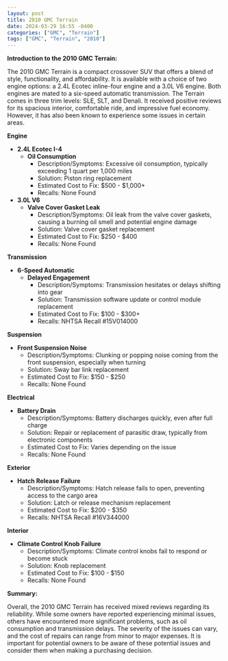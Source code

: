 ```yaml
---
layout: post
title: 2010 GMC Terrain
date: 2024-03-29 16:55 -0400
categories: ["GMC", "Terrain"]
tags: ["GMC", "Terrain", "2010"]
---
```

**Introduction to the 2010 GMC Terrain:**

The 2010 GMC Terrain is a compact crossover SUV that offers a blend of style, functionality, and affordability. It is available with a choice of two engine options: a 2.4L Ecotec inline-four engine and a 3.0L V6 engine. Both engines are mated to a six-speed automatic transmission. The Terrain comes in three trim levels: SLE, SLT, and Denali. It received positive reviews for its spacious interior, comfortable ride, and impressive fuel economy. However, it has also been known to experience some issues in certain areas.

**Engine**

* **2.4L Ecotec I-4**
    * **Oil Consumption**
        * Description/Symptoms: Excessive oil consumption, typically exceeding 1 quart per 1,000 miles
        * Solution: Piston ring replacement
        * Estimated Cost to Fix: $500 - $1,000+
        * Recalls: None Found
* **3.0L V6**
    * **Valve Cover Gasket Leak**
        * Description/Symptoms: Oil leak from the valve cover gaskets, causing a burning oil smell and potential engine damage
        * Solution: Valve cover gasket replacement
        * Estimated Cost to Fix: $250 - $400
        * Recalls: None Found

**Transmission**

* **6-Speed Automatic**
    * **Delayed Engagement**
        * Description/Symptoms: Transmission hesitates or delays shifting into gear
        * Solution: Transmission software update or control module replacement
        * Estimated Cost to Fix: $100 - $300+
        * Recalls: NHTSA Recall #15V014000

**Suspension**

* **Front Suspension Noise**
    * Description/Symptoms: Clunking or popping noise coming from the front suspension, especially when turning
    * Solution: Sway bar link replacement
    * Estimated Cost to Fix: $150 - $250
    * Recalls: None Found

**Electrical**

* **Battery Drain**
    * Description/Symptoms: Battery discharges quickly, even after full charge
    * Solution: Repair or replacement of parasitic draw, typically from electronic components
    * Estimated Cost to Fix: Varies depending on the issue
    * Recalls: None Found

**Exterior**

* **Hatch Release Failure**
    * Description/Symptoms: Hatch release fails to open, preventing access to the cargo area
    * Solution: Latch or release mechanism replacement
    * Estimated Cost to Fix: $200 - $350
    * Recalls: NHTSA Recall #16V344000

**Interior**

* **Climate Control Knob Failure**
    * Description/Symptoms: Climate control knobs fail to respond or become stuck
    * Solution: Knob replacement
    * Estimated Cost to Fix: $100 - $150
    * Recalls: None Found

**Summary:**

Overall, the 2010 GMC Terrain has received mixed reviews regarding its reliability. While some owners have reported experiencing minimal issues, others have encountered more significant problems, such as oil consumption and transmission delays. The severity of the issues can vary, and the cost of repairs can range from minor to major expenses. It is important for potential owners to be aware of these potential issues and consider them when making a purchasing decision.
